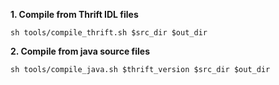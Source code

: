 **1. Compile from Thrift IDL files**
```
sh tools/compile_thrift.sh $src_dir $out_dir
```

**2. Compile from java source files**
```
sh tools/compile_java.sh $thrift_version $src_dir $out_dir
```